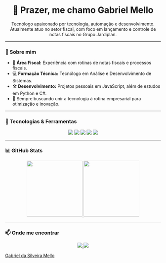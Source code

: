 <h1 align="center">👋 Prazer, me chamo Gabriel Mello</h1>

<p align="center">
  Tecnólogo apaixonado por tecnologia, automação e desenvolvimento.<br/>
  Atualmente atuo no setor fiscal, com foco em lançamento e controle de notas fiscais no Grupo Jardiplan.
</p>

---

### 💼 Sobre mim

- 🔎 **Área Fiscal:** Experiência com rotinas de notas fiscais e processos fiscais.
- 💻 **Formação Técnica:** Tecnólogo em Análise e Desenvolvimento de Sistemas.
- 🛠️ **Desenvolvimento:** Projetos pessoais em JavaScript, além de estudos em Python e C#.
- 🚀 Sempre buscando unir a tecnologia à rotina empresarial para otimização e inovação.

---

### 🧰 Tecnologias & Ferramentas

<div align="center">
  <img src="https://img.shields.io/badge/JavaScript-F7DF1E?style=for-the-badge&logo=javascript&logoColor=black"/>
  <img src="https://img.shields.io/badge/Python-3776AB?style=for-the-badge&logo=python&logoColor=white"/>
  <img src="https://img.shields.io/badge/CSharp-239120?style=for-the-badge&logo=csharp&logoColor=white"/>
  <img src="https://img.shields.io/badge/HTML5-E34F26?style=for-the-badge&logo=html5&logoColor=white"/>
  <img src="https://img.shields.io/badge/CSS3-1572B6?style=for-the-badge&logo=css3&logoColor=white"/>
</div>

---

### 📊 GitHub Stats

<div align="center">
  <a href="https://github.com/GabrielMelloS">
    <img height="180em" src="https://github-readme-stats.vercel.app/api?username=GabrielMelloS&show_icons=true&theme=dracula&include_all_commits=true&count_private=true"/>
    <img height="180em" src="https://github-readme-stats.vercel.app/api/top-langs/?username=GabrielMelloS&layout=compact&langs_count=7&theme=dracula"/>
  </a>
</div>

---

### 📫 Onde me encontrar

<p align="center">
  <a href="https://github.com/GabrielMelloS" target="_blank">
    <img src="https://img.shields.io/badge/GitHub-100000?style=for-the-badge&logo=github&logoColor=white"/>
  </a>
  <a href="https://br.linkedin.com/in/gabrielmellos" target="_blank">
    <img src="https://img.shields.io/badge/LinkedIn-0077B5?style=for-the-badge&logo=linkedin&logoColor=white"/>
  </a>
</p>
<script src="https://platform.linkedin.com/badges/js/profile.js" async defer type="text/javascript"></script>
<div class="badge-base LI-profile-badge" data-locale="pt_BR" data-size="large" data-theme="dark" data-type="HORIZONTAL" data-vanity="gabrielmellos" data-version="v1"><a class="badge-base__link LI-simple-link" href="https://br.linkedin.com/in/gabrielmellos?trk=profile-badge">Gabriel da Silveira Mello</a></div>
 
